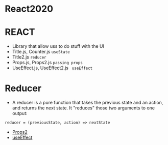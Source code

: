 # React2020
# REACT
* Library that allow uss to do stuff with the UI
* Title.js, Counter.js `useState`
* Title2.js `reducer`
* Props.js, Props2.js `passing props`
* UseEffect.js, UseEffect2.js ` useEffect`

# Reducer
* A reducer is a pure function that takes the previous state and an action, and returns the next state. It "reduces" those two arguments to one output:

`reducer = (previousState, action) => nextState`

* [Props2](https://www.youtube.com/watch?v=tsj13GW3SvA&feature=youtu.be)
* [useEffect](https://www.youtube.com/watch?v=_2kwlBl9HLo&feature=youtu.be)
